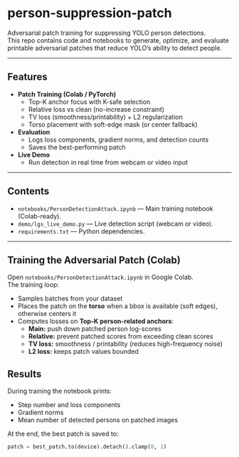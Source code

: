 # person-suppression-patch
Adversarial patch training for suppressing YOLO person detections.  
This repo contains code and notebooks to generate, optimize, and evaluate printable adversarial patches that reduce YOLO’s ability to detect people.

---

## Features
- **Patch Training (Colab / PyTorch)**  
  - Top-K anchor focus with K-safe selection  
  - Relative loss vs clean (no-increase constraint)  
  - TV loss (smoothness/printability) + L2 regularization  
  - Torso placement with soft-edge mask (or center fallback)  
- **Evaluation**  
  - Logs loss components, gradient norms, and detection counts  
  - Saves the best-performing patch
- **Live Demo**  
  - Run detection in real time from webcam or video input  

---

## Contents
- `notebooks/PersonDetectionAttack.ipynb` — Main training notebook (Colab-ready).
-  `demo/lgs_live_demo.py` — Live detection script (webcam or video).  
- `requirements.txt` — Python dependencies.  

---

## Training the Adversarial Patch (Colab)

Open `notebooks/PersonDetectionAttack.ipynb` in Google Colab.  
The training loop:

- Samples batches from your dataset  
- Places the patch on the **torso** when a bbox is available (soft edges), otherwise centers it  
- Computes losses on **Top-K person-related anchors**:  
  - **Main:** push down patched person log-scores  
  - **Relative:** prevent patched scores from exceeding clean scores  
  - **TV loss:** smoothness / printability (reduces high-frequency noise)  
  - **L2 loss:** keeps patch values bounded  


## Results

During training the notebook prints:

- Step number and loss components  
- Gradient norms  
- Mean number of detected persons on patched images  

At the end, the best patch is saved to:

```python
patch = best_patch.to(device).detach().clamp(0, 1)





